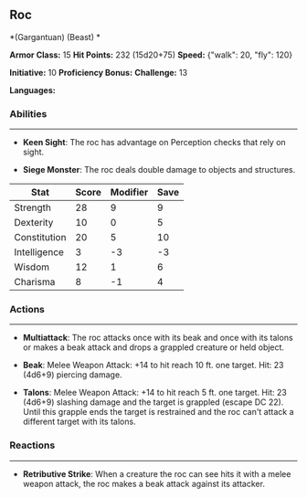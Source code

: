 ## Roc
*(Gargantuan) (Beast) *

**Armor Class:** 15
**Hit Points:** 232 (15d20+75)
**Speed:** {"walk": 20, "fly": 120}

**Initiative:** 10
**Proficiency Bonus:**
**Challenge:** 13

**Languages:** 

### Abilities
 --- 
- **Keen Sight**: The roc has advantage on Perception checks that rely on sight.

- **Siege Monster**: The roc deals double damage to objects and structures.



| Stat | Score | Modifier | Save |
| ---- | ---- | ---- | ---- |
| Strength | 28 | 9 | 9 |
| Dexterity | 10 | 0 | 5 |
| Constitution | 20 | 5 | 10 |
| Intelligence | 3 | -3 | -3 |
| Wisdom | 12 | 1 | 6 |
| Charisma | 8 | -1 | 4 |

### Actions
 --- 
- **Multiattack**: The roc attacks once with its beak and once with its talons  or makes a beak attack and drops a grappled creature or held object.

- **Beak**: Melee Weapon Attack: +14 to hit  reach 10 ft.  one target. Hit: 23 (4d6+9) piercing damage.

- **Talons**: Melee Weapon Attack: +14 to hit  reach 5 ft.  one target. Hit: 23 (4d6+9) slashing damage  and the target is grappled (escape DC 22). Until this grapple ends  the target is restrained  and the roc can't attack a different target with its talons.

### Reactions
 --- 
- **Retributive Strike**: When a creature the roc can see hits it with a melee weapon attack, the roc makes a beak attack against its attacker.

